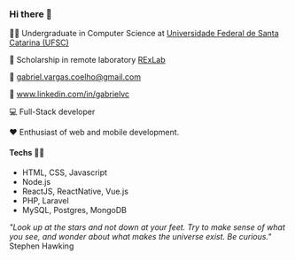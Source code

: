 ### Hi there 👋

:student: Undergraduate in Computer Science at [Universidade Federal de Santa Catarina (UFSC)](https://ufsc.br/)

:mag_right: Scholarship in remote laboratory [RExLab](https://rexlab.ufsc.br/)

:email: gabriel.vargas.coelho@gmail.com

:briefcase: www.linkedin.com/in/gabrielvc

:computer: Full-Stack developer

:heart: Enthusiast of web and mobile development.

#### Techs :man_technologist:

- HTML, CSS, Javascript
- Node.js
- ReactJS, ReactNative, Vue.js
- PHP, Laravel
- MySQL, Postgres, MongoDB



*"Look up at the stars and not down at your feet. Try to make sense of what you see, and wonder about what makes the universe exist. Be curious."*
Stephen Hawking
